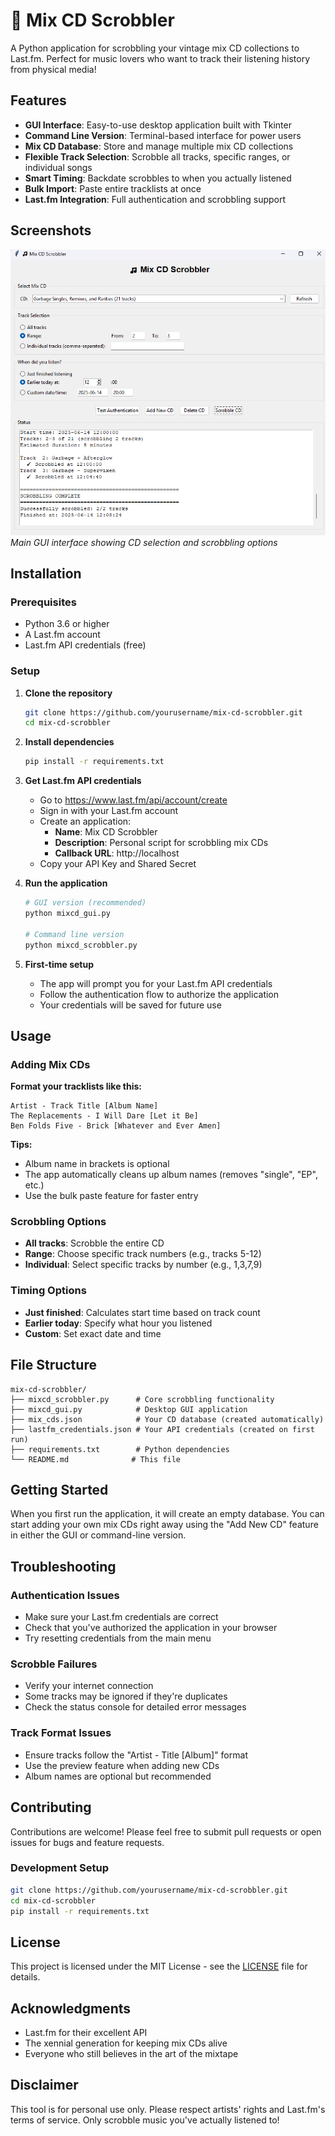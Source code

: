 # 🎵 Mix CD Scrobbler

A Python application for scrobbling your vintage mix CD collections to Last.fm. Perfect for music lovers who want to track their listening history from physical media!

## Features

- **GUI Interface**: Easy-to-use desktop application built with Tkinter
- **Command Line Version**: Terminal-based interface for power users
- **Mix CD Database**: Store and manage multiple mix CD collections
- **Flexible Track Selection**: Scrobble all tracks, specific ranges, or individual songs
- **Smart Timing**: Backdate scrobbles to when you actually listened
- **Bulk Import**: Paste entire tracklists at once
- **Last.fm Integration**: Full authentication and scrobbling support

## Screenshots

![Main Interface](docs/screenshots/main-gui.png)
*Main GUI interface showing CD selection and scrobbling options*

## Installation

### Prerequisites
- Python 3.6 or higher
- A Last.fm account
- Last.fm API credentials (free)

### Setup

1. **Clone the repository**
   ```bash
   git clone https://github.com/yourusername/mix-cd-scrobbler.git
   cd mix-cd-scrobbler
   ```

2. **Install dependencies**
   ```bash
   pip install -r requirements.txt
   ```

3. **Get Last.fm API credentials**
   - Go to https://www.last.fm/api/account/create
   - Sign in with your Last.fm account
   - Create an application:
     - **Name**: Mix CD Scrobbler
     - **Description**: Personal script for scrobbling mix CDs
     - **Callback URL**: http://localhost
   - Copy your API Key and Shared Secret

4. **Run the application**
   ```bash
   # GUI version (recommended)
   python mixcd_gui.py
   
   # Command line version
   python mixcd_scrobbler.py
   ```

5. **First-time setup**
   - The app will prompt you for your Last.fm API credentials
   - Follow the authentication flow to authorize the application
   - Your credentials will be saved for future use

## Usage

### Adding Mix CDs

**Format your tracklists like this:**
```
Artist - Track Title [Album Name]
The Replacements - I Will Dare [Let it Be]
Ben Folds Five - Brick [Whatever and Ever Amen]
```

**Tips:**
- Album name in brackets is optional
- The app automatically cleans up album names (removes "single", "EP", etc.)
- Use the bulk paste feature for faster entry

### Scrobbling Options

- **All tracks**: Scrobble the entire CD
- **Range**: Choose specific track numbers (e.g., tracks 5-12)
- **Individual**: Select specific tracks by number (e.g., 1,3,7,9)

### Timing Options

- **Just finished**: Calculates start time based on track count
- **Earlier today**: Specify what hour you listened
- **Custom**: Set exact date and time

## File Structure

```
mix-cd-scrobbler/
├── mixcd_scrobbler.py      # Core scrobbling functionality
├── mixcd_gui.py            # Desktop GUI application
├── mix_cds.json            # Your CD database (created automatically)
├── lastfm_credentials.json # Your API credentials (created on first run)
├── requirements.txt        # Python dependencies
└── README.md              # This file
```

## Getting Started

When you first run the application, it will create an empty database. You can start adding your own mix CDs right away using the "Add New CD" feature in either the GUI or command-line version.

## Troubleshooting

### Authentication Issues
- Make sure your Last.fm credentials are correct
- Check that you've authorized the application in your browser
- Try resetting credentials from the main menu

### Scrobble Failures
- Verify your internet connection
- Some tracks may be ignored if they're duplicates
- Check the status console for detailed error messages

### Track Format Issues
- Ensure tracks follow the "Artist - Title [Album]" format
- Use the preview feature when adding new CDs
- Album names are optional but recommended

## Contributing

Contributions are welcome! Please feel free to submit pull requests or open issues for bugs and feature requests.

### Development Setup
```bash
git clone https://github.com/yourusername/mix-cd-scrobbler.git
cd mix-cd-scrobbler
pip install -r requirements.txt
```

## License

This project is licensed under the MIT License - see the [LICENSE](LICENSE) file for details.

## Acknowledgments

- Last.fm for their excellent API
- The xennial generation for keeping mix CDs alive
- Everyone who still believes in the art of the mixtape

## Disclaimer

This tool is for personal use only. Please respect artists' rights and Last.fm's terms of service. Only scrobble music you've actually listened to!